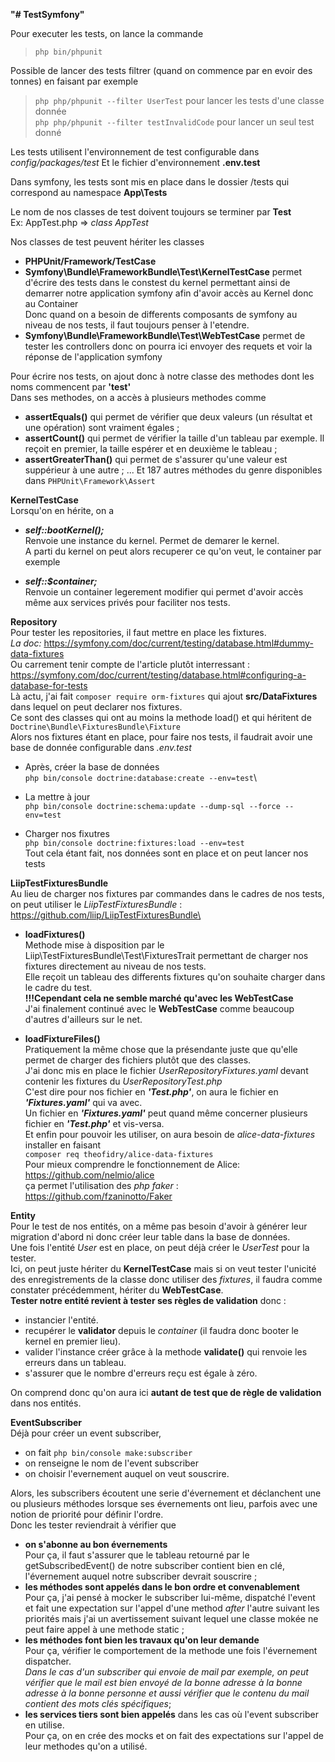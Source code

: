 **"# TestSymfony"**


Pour executer les tests, on lance la commande
>`php bin/phpunit`

Possible de lancer des tests filtrer (quand on commence par en evoir des tonnes) en faisant par exemple
>``php php/phpunit --filter UserTest`` pour lancer les tests d'une classe donnée\
>``php php/phpunit --filter testInvalidCode`` pour lancer un seul test donné

Les tests utilisent l'environnement de test configurable dans _config/packages/test_
Et le fichier d'environnement **.env.test**

Dans symfony, les tests sont mis en place dans le dossier /tests qui correspond au namespace
  **App\Tests**

Le nom de nos classes de test doivent toujours se terminer par **Test**\
Ex: AppTest.php => *class AppTest*

Nos classes de test peuvent hériter les classes
  - **PHPUnit/Framework/TestCase**
  - **Symfony\Bundle\FrameworkBundle\Test\KernelTestCase**
      permet d'écrire des tests dans le constest du kernel permettant ainsi de demarrer notre application
      symfony afin d'avoir accès au Kernel donc au Container\
      Donc quand on a besoin de differents composants de symfony au niveau de nos tests, il faut toujours penser à l'etendre.
  - **Symfony\Bundle\FrameworkBundle\Test\WebTestCase**
      permet de tester les controllers donc on pourra ici envoyer des requets et voir la réponse de l'application symfony


Pour écrire nos tests, on ajout donc à notre classe des methodes dont les noms commencent par **'test'**\
Dans ses methodes, on a accès à plusieurs methodes comme
  - **assertEquals()** qui permet de vérifier que deux valeurs (un résultat et une opération) sont vraiment égales ;
  - **assertCount()** qui permet de vérifier la taille d'un tableau par exemple. Il reçoit en premier,
  la taille espérer et en deuxième le tableau ;
  - **assertGreaterThan()** qui permet de s'assurer qu'une valeur est suppérieur à une autre ; ...
Et 187 autres méthodes du genre disponibles dans ``PHPUnit\Framework\Assert``



**KernelTestCase**\
Lorsqu'on en hérite, on a
  - ***self::bootKernel();***\
    Renvoie une instance du kernel. Permet de demarer le kernel.\
    A parti du kernel on peut alors recuperer ce qu'on veut, le container par exemple

  - ***self::$container;***\
    Renvoie un container legerement modifier qui permet d'avoir accès même aux services privés pour faciliter nos tests.



**Repository**\
  Pour tester les repositories, il faut mettre en place les fixtures. \
  *La doc:* https://symfony.com/doc/current/testing/database.html#dummy-data-fixtures \
  Ou carrement tenir compte de l'article plutôt interressant : https://symfony.com/doc/current/testing/database.html#configuring-a-database-for-tests \
  Là actu, j'ai fait
    `composer require orm-fixtures`
  qui ajout **src/DataFixtures** dans lequel on peut declarer nos fixtures.\
    Ce sont des classes qui ont au moins la methode load() et qui héritent de
      `Doctrine\Bundle\FixturesBundle\Fixture`\
  Alors nos fixtures étant en place, pour faire nos tests, il faudrait avoir une base de donnée configurable dans *.env.test*
  - Après, créer la base de données\
    `php bin/console doctrine:database:create --env=test`\
  
  - La mettre à jour\
    `php bin/console doctrine:schema:update --dump-sql --force --env=test`
  
  - Charger nos fixutres\
    `php bin/console doctrine:fixtures:load --env=test`\
Tout cela étant fait, nos données sont en place et on peut lancer nos tests

**LiipTestFixturesBundle**\
  Au lieu de charger nos fixtures par commandes dans le cadres de nos tests, on peut utiliser le *LiipTestFixturesBundle* : https://github.com/liip/LiipTestFixturesBundle\
  - **loadFixtures()**\
      Methode mise à disposition par le Liip\TestFixturesBundle\Test\FixturesTrait permettant de charger nos fixtures 
      directement au niveau de nos tests.\
      Elle reçoit un tableau des differents fixtures qu'on souhaite charger dans le cadre du test.\
      **!!!Cependant cela ne semble marché qu'avec les WebTestCase**\
        J'ai finalement continué avec le **WebTestCase** comme beaucoup d'autres d'ailleurs sur le net.
  
  - **loadFixtureFiles()**\
      Pratiquement la même chose que la présendante juste que qu'elle permet de charger des fichiers plutôt que des classes.\
      J'ai donc mis en place le fichier *UserRepositoryFixtures.yaml* devant contenir les fixtures du *UserRepositoryTest.php*\
      C'est dire pour nos fichier en ***'Test.php'***, on aura le fichier en ***'Fixtures.yaml'*** qui va avec.\
      Un fichier en ***'Fixtures.yaml'*** peut quand même concerner plusieurs fichier en ***'Test.php'*** et vis-versa. \
      Et enfin pour pouvoir les utiliser, on aura besoin de *alice-data-fixtures* installer en faisant\
      ``composer req theofidry/alice-data-fixtures``\
      Pour mieux comprendre le fonctionnement de Alice: https://github.com/nelmio/alice \
      ça permet l'utilisation des *php faker* : https://github.com/fzaninotto/Faker
      
  
  
**Entity**\
Pour le test de nos entités, on a même pas besoin d'avoir à générer leur migration d'abord ni 
donc créer leur table dans la base de données.\
Une fois l'entité *User* est en place, on peut déjà créer le *UserTest* pour la tester.\
Ici, on peut juste hériter du **KernelTestCase** mais si on veut tester l'unicité des enregistrements 
de la classe donc utiliser des *fixtures*, il faudra comme constater précédemment, hériter du **WebTestCase**.\
**Tester notre entité revient à tester ses règles de validation** donc :
  - instancier l'entité.
  - recupérer le **validator** depuis le *container* (il faudra donc booter le kernel en premier lieu).
  - valider l'instance créer grâce à la methode **validate()** qui renvoie les erreurs dans un tableau.
  - s'assurer que le nombre d'erreurs reçu est égale à zéro.

On comprend donc qu'on aura ici **autant de test que de règle de validation** dans nos entités.
      
      
      
      
**EventSubscriber** \
Déjà pour créer un event subscriber, 
  - on fait ``php bin/console make:subscriber``
  - on renseigne le nom de l'event subscriber
  - on choisir l'evernement auquel on veut souscrire.
  
Alors, les subscribers écoutent une serie d'évernement et déclanchent une ou plusieurs méthodes lorsque 
ses évernements ont lieu, parfois avec une notion de priorité pour définir l'ordre. \
Donc les tester reviendrait à vérifier que
  - **on s'abonne au bon évernements** \
  Pour ça, il faut s'assurer que le tableau retourné par le getSubscribedEvent() de notre subscriber
  contient bien en clé, l'évernement auquel notre subscriber devrait souscrire ;
  - **les méthodes sont appelés dans le bon ordre et convenablement** \
  Pour ça, j'ai pensé à mocker le subscriber lui-même, dispatché l'event et fait une 
  expectation sur l'appel d'une method *after* l'autre suivant les priorités mais
  j'ai un avertissement suivant lequel une classe mokée ne peut faire appel à une methode static ;
  - **les méthodes font bien les travaux qu'on leur demande** \
  Pour ça, vérifier le comportement de la methode une fois l'évernement dispatcher. \
  *Dans le cas d'un subscriber qui envoie de mail par exemple, on peut vérifier que le mail 
  est bien envoyé de la bonne adresse à la bonne adresse à la bonne personne et aussi vérifier que le contenu du mail 
  contient des mots clés spécifiques*;
  - **les services tiers sont bien appelés** dans les cas où l'event subscriber en utilise. \
  Pour ça, on en crée des mocks et on fait des expectations sur l'appel de leur methodes qu'on a utilisé.


      
      
      
      
  


















